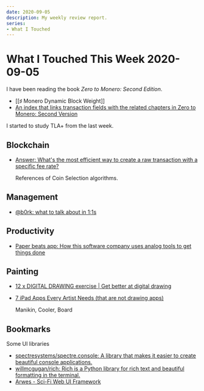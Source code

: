 ```yaml
---
date: 2020-09-05
description: My weekly review report.
series:
- What I Touched
---
```


# What I Touched This Week 2020-09-05

I have been reading the book *Zero to Monero: Second Edition*.

* [[♯ Monero Dynamic Block Weight]]
* [An index that links transaction fields with the related chapters in Zero to Monero: Second Version](https://www.xmind.net/m/dtiuxs/)

I started to study TLA+ from the last week.

<!--more-->

## Blockchain

* [Answer: What's the most efficient way to create a raw transaction with a specific fee rate?](https://bitcoin.stackexchange.com/questions/98392/whats-the-most-efficient-way-to-create-a-raw-transaction-with-a-specific-fee-ra/98394#98394)

    References of Coin Selection algorithms.

## Management

* [@b0rk: what to talk about in 1:1s](https://twitter.com/doitian/status/1300099772959907841)

## Productivity

* [Paper beats app: How this software company uses analog tools to get things done](https://zapier.com/blog/paper-based-task-management/)

## Painting

* [12 x DIGITAL DRAWING exercise | Get better at digital drawing](https://www.youtube.com/watch?v=35rju_APLqQ)
* [7 iPad Apps Every Artist Needs (that are not drawing apps)](https://www.youtube.com/watch?v=mBI-i0ivD8s)

    Manikin, Cooler, Board

## Bookmarks

Some UI libraries

* [spectresystems/spectre.console: A library that makes it easier to create beautiful console applications.](https://github.com/spectresystems/spectre.console)
* [willmcgugan/rich: Rich is a Python library for rich text and beautiful formatting in the terminal.](https://github.com/willmcgugan/rich)
* [Arwes - Sci-Fi Web UI Framework](https://arwes.dev)
